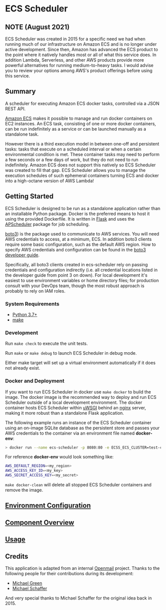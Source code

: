 # ECS Scheduler

## NOTE (August 2021)

ECS Scheduler was created in 2015 for a specific need we had when running much of our infrastructure on Amazon ECS and is no longer under active development. Since then, Amazon has advanced the ECS product to the point where it natively handles most or all of what this service does. In addition Lambda, Serverless, and other AWS products provide more powerful alternatives for running medium-to-heavy tasks. I would advise you to review your options among AWS's product offerings before using this service.

## Summary

A scheduler for executing Amazon ECS docker tasks, controlled via a JSON REST API.

[Amazon ECS](http://docs.aws.amazon.com/AmazonECS/latest/developerguide/Welcome.html) makes it possible to manage and run docker containers on EC2 instances. An ECS task, consisting of one or more docker containers, can be run indefinitely as a service or can be launched manually as a standalone task.

However there is a third execution model in between one-off and persistent tasks: tasks that execute on a scheduled interval or when a certain environmental condition is met. These container tasks may need to perform a few seconds or a few days of work, but they do not need to run indefinitely. Amazon ECS does not support this natively so ECS Scheduler was created to fill that gap. ECS Scheduler allows you to manage the execution schedules of such ephemeral containers turning ECS and docker into a high-octane version of AWS Lambda!

## Getting Started

ECS Scheduler is designed to be run as a standalone application rather than an installable Python package. Docker is the preferred means to host it using the provided Dockerfile. It is written in [Flask](https://flask.palletsprojects.com/) and uses the [APScheduler](https://apscheduler.readthedocs.io/en/latest/) package for job scheduling.

[boto3](https://boto3.amazonaws.com/v1/documentation/api/latest/index.html)) is the package used to communicate to AWS services. You will need AWS credentials to access, at a minimum, ECS. In addition boto3 clients require some basic configuration, such as the default AWS region. How to specify AWS credentials and configuration can be found in the [boto3 developer guide](https://boto3.amazonaws.com/v1/documentation/api/latest/guide/credentials.html#configuring-credentials).

Specifically, all boto3 clients created in ecs-scheduler rely on passing credentials and configuration indirectly (i.e. all credential locations listed in the developer guide from point 3 on down). For local development it's easiest to use environment variables or home directory files; for production consult with your DevOps team, though the most robust approach is probably to rely on IAM roles.

### System Requirements

- [Python 3.7+](https://www.python.org)
- [make](https://www.gnu.org/software/make/)

### Development

Run `make check` to execute the unit tests.

Run `make` or `make debug` to launch ECS Scheduler in debug mode.

Either make target will set up a virtual environment automatically if it does not already exist.

### Docker and Deployment

If you want to run ECS Scheduler in docker use `make docker` to build the image. The docker image is the recommended way to deploy and run ECS Scheduler outside of a local development environment. The docker container hosts ECS Scheduler within [uWSGI](https://uwsgi-docs.readthedocs.io/en/latest/) behind an [nginx](http://nginx.org) server, making it more robust than a standalone Flask application.

The following example runs an instance of the ECS Scheduler container using an on-image SQLite database as the persistent store and passes your AWS credentials to the container via an environment file named **docker-env**:

```sh
> docker run --name ecs-scheduler -p 8080:80 -e ECSS_ECS_CLUSTER=test-cluster -e ECSS_SQLITE_FILE=/var/opt/ecss/ecs-scheduler.db --env-file ~/.aws/docker-env -d ecs-scheduler
```

For reference **docker-env** would look something like:

```sh
AWS_DEFAULT_REGION=<my_region>
AWS_ACCESS_KEY_ID=<my_key>
AWS_SECRET_ACCESS_KEY=<my_secret>
```

`make docker-clean` will delete all stopped ECS Scheduler containers and remove the image.

## [Environment Configuration](doc/ENVIRONMENT.md)

## [Component Overview](doc/COMPONENTS.md)

## [Usage](doc/USAGE.md)

## Credits

This application is adapted from an internal [Openmail](https://github.com/Openmail) project. Thanks to the following people for their contributions during its development:

- [Michael Green](https://github.com/mgreen)
- [Michael Schaffer](https://github.com/mtschaffer)

And very special thanks to Michael Schaffer for the original idea back in 2015.
